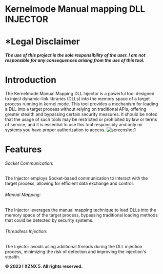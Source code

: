 # Kernelmode Manual mapping DLL INJECTOR

# *Legal Disclaimer
***The use of this project is the sole responsibility of the user. I am not responsible for any consequences arising from the use of this tool.***

# Introduction
The Kernelmode Manual Mapping DLL Injector is a powerful tool designed to inject dynamic-link libraries (DLLs) into the memory space of a target process running in kernel mode. This tool provides a mechanism for loading a DLL into a target process without relying on traditional APIs, offering greater stealth and bypassing certain security measures. It should be noted that the usage of such tools may be restricted or prohibited by law or terms of service, and it is essential to use this tool responsibly and only on systems you have proper authorization to access.
![screenshot1](https://upload.wikimedia.org/wikipedia/commons/thumb/8/8f/Kernel_Layout.svg/1200px-Kernel_Layout.svg.png)

# Features
 ###### Socket Communication:
 The Injector employs Socket-based communication to interact with the target process, allowing for efficient data exchange and control.

###### Manual Mapping:
The Injector leverages the manual mapping technique to load DLLs into the memory space of the target process, bypassing traditional loading methods that could be detected by security systems.

###### Threadless Injection:
The Injector avoids using additional threads during the DLL injection process, minimizing the risk of detection and improving the injection's stealth.


**© 2023 ! XZNX 5. All rights reserved.**

